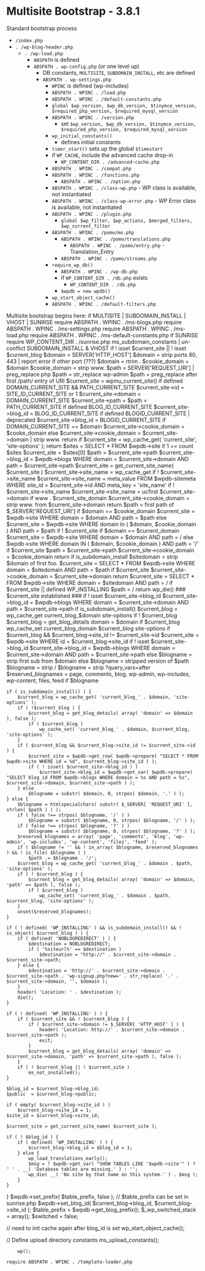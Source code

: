 # Multisite Bootstrap - 3.8.1

Standard bootstrap process

 * `/index.php`
 * `. /wp-blog-header.php`
	* `. /wp-load.php`
		* `ABSPATH` is defined
		* `ABSPATH . wp-config.php` (or one level up)
			* DB constants, `MULTISITE`, `SUBDOMAIN_INSTALL`, etc are defined
			* `ABSPATH . wp-settings.php`
				* `WPINC` is defined (wp-includes)
				* `ABSPATH . WPINC . /load.php`
				* `ABSPATH . WPINC . /default-constants.php`
				* `global $wp_version, $wp_db_version, $tinymce_version, $required_php_version, $required_mysql_version`
				* `ABSPATH . WPINC . /version.php`
					* set `$wp_version, $wp_db_version, $tinymce_version, $required_php_version, $required_mysql_version`
				* `wp_initial_constants()`
					* defines initial constants
				* `timer_start()` sets up the global `$timestart`
				* if `WP_CACHE`, include the advanced cache drop-in
					* `WP_CONTENT_DIR . /advanced-cache.php`
				* `ABSPATH . WPINC . /compat.php`
				* `ABSPATH . WPINC . /functions.php`
					* `ABSPATH . WPINC . /option.php`
				* `ABSPATH . WPINC . /class-wp.php` - WP class is available, not instantiated
				* `ABSPATH . WPINC . /class-wp-error.php` - WP Error class is available, not instantiated
				* `ABSPATH . WPINC . /plugin.php`
					* `global $wp_filter, $wp_actions, $merged_filters, $wp_current_filter`
				* `ABSPATH . WPINC . /pomo/mo.php`
					* `ABSPATH . WPINC . /pomo/translations.php`
						* `ABSPATH . WPINC . /pomo/entry.php` - Translation_Entry
					* `ABSPATH . WPINC . /pomo/streams.php`
				* `require_wp_db()`
					* `ABSPATH . WPINC . /wp-db.php`
					* if `WP_CONTENT_DIR . /db.php` exists
						* `WP_CONTENT_DIR . /db.php`
					* `$wpdb = new wpdb()`
				* `wp_start_object_cache()`
				* `ABSPATH . WPINC . /default-filters.php`

Multisite bootstrap begins here:
				if MULTISITE | SUBDOMAIN_INSTALL | VHOST | SUNRISE
					require ABSPATH . WPINC . /ms-blogs.php
					require ABSPATH . WPINC . /ms-settings.php
						require ABSPATH . WPINC . /ms-load.php
						require ABSPATH . WPINC . /ms-default-constants.php
						if SUNRISE
							require WP_CONTENT_DIR . /sunrise.php
						ms_subdomain_constants | un-conflict SUBDOMAIN_INSTALL & VHOST
						if ! isset $current_site || ! isset $current_blog
							$domain = SERVER['HTTP_HOST']
							$domain = strip ports 80, 443 | report error if other port (???)
							$domain = rtrim .
							$cookie_domain = $domain
							$cookie_domain = strip www.
							$path = SERVER['REQUEST_URI'] | preg_replace php
							$path = str_replace wp-admin
							$path = preg_replace after first /path/ entry of URI
							$current_site = wpmu_current_site()
								if defined DOMAIN_CURRENT_SITE && PATH_CURRENT_SITE
									$current_site->id = SITE_ID_CURRENT_SITE or 1
									$current_site->domain = DOMAIN_CURRENT_SITE
									$current_site->path = $path = PATH_CURRENT_SITE
									if defined BLOG_ID_CURRENT_SITE
										$current_site->blog_id = BLOG_ID_CURRENT_SITE
									if defined BLOGID_CURRENT_SITE | deprecated
										$current_site->blog_id = BLOGID_CURRENT_SITE
									if DOMAIN_CURRENT_SITE == $domain
										$current_site->cookie_domain = $cooke_domain
										else
											$current_site->cookie_domain = $current_site->domain | strip www.
									return
								if $current_site = wp_cache_get( 'current_site', 'site-options' );
									return
								$sites = SELECT * FROM $wpdb->site
								if 1 == count $sites
									$current_site = $sites[0]
									$path = $current_site->path
									$current_site->blog_id = $wpdb->blogs WHERE domain = $current_site->domain AND path = $current_site->path
									$current_site = get_current_site_name( $current_site )
										$current_site->site_name = wp_cache_get
										if ! $current_site->site_name
											$current_site->site_name = meta_value FROM $wpdb-sitemeta WHERE site_id = $current_site->id AND meta_key = 'site_name'
											if ! $current_site->site_name
												$current_site->site_name = ucfirst $current_site->domain
									if www . $current_site_domain
										$current_site->cookie_domain = strip www. from $current_site->domain
									return
								$path = first path of $_SERVER['REQUEST_URI']
								if $domain == $cookie_domain
									$current_site = $wpdb->site WHERE domain = $domain AND path = $path
									else
										$current_site = $wpdb->site WHERE domain In ( $domain, $cookie_domain ) AND path = $path
								if ! $current_site
									if $domain == $current_domain
										$current_site = $wpdb->site WHERE domain = $domain AND path = /
										else
											$wpdb->site WHERE domain IN ( $domain, $cookie_domain ) AND path = '/'
								if $current_site
									$path = $current_site->path
									$current_site->cookie_domain = $cookie_domain
									return
								if is_subdomain_install
									$sitedomain = strip $domain of first foo.
									$current_site = SELECT * FROM $wpdb->site WHERE domain = $sitedomain AND path = $path
									if $current_site
										$current_site->cookie_domain = $current_site->domain
										return
									$current_site = SELECT * FROM $wpdb->site WHERE domain = $sitedomain AND path = /
								if $current_site || defined WP_INSTALLING
									$path = /
									return
								wp_die()
							### $current_site established ###
							if ! isset $current_site->blog_id
								$current_site->blog_id = $wpdb->blogs WHERE domain = $current_site->domain AND path = $current_site->path
							if is_subdomain_install()
								$current_blog = wp_cache_get current_blog_$domain site-options
								if ! $current_blog
									$current_blog = get_blog_details domain = $domain
									if $current_blog
										wp_cache_set current_blog_domain $current_blog site-options
								if $current_blog && $current_blog->site_id != $current_site->id
									$current_site = $wpdb->site WHERE id = $current_blog->site_id
									if ! isset $current_site->blog_id
										$current_site->blog_id = $wpdb->blogs WHERE domain = $current_site->domain AND path = $current_site->path
								else
									$blogname = strip first sub from $domain
							else
								$blogname = stripped version of $path
								$blogname = strip /
								$blogname = strip ?query_vars=after
								$reserved_blognames = page, comments, blog, wp-admin, wp-includes, wp-content, files, feed
								if $blogname


	if ( is_subdomain_install() ) {
		$current_blog = wp_cache_get( 'current_blog_' . $domain, 'site-options' );
		if ( !$current_blog ) {
			$current_blog = get_blog_details( array( 'domain' => $domain ), false );
			if ( $current_blog )
				wp_cache_set( 'current_blog_' . $domain, $current_blog, 'site-options' );
		}
		if ( $current_blog && $current_blog->site_id != $current_site->id ) {
			$current_site = $wpdb->get_row( $wpdb->prepare( "SELECT * FROM $wpdb->site WHERE id = %d", $current_blog->site_id ) );
			if ( ! isset( $current_site->blog_id ) )
				$current_site->blog_id = $wpdb->get_var( $wpdb->prepare( "SELECT blog_id FROM $wpdb->blogs WHERE domain = %s AND path = %s", $current_site->domain, $current_site->path ) );
		} else
			$blogname = substr( $domain, 0, strpos( $domain, '.' ) );
	} else {
		$blogname = htmlspecialchars( substr( $_SERVER[ 'REQUEST_URI' ], strlen( $path ) ) );
		if ( false !== strpos( $blogname, '/' ) )
			$blogname = substr( $blogname, 0, strpos( $blogname, '/' ) );
		if ( false !== strpos( $blogname, '?' ) )
			$blogname = substr( $blogname, 0, strpos( $blogname, '?' ) );
		$reserved_blognames = array( 'page', 'comments', 'blog', 'wp-admin', 'wp-includes', 'wp-content', 'files', 'feed' );
		if ( $blogname != '' && ! in_array( $blogname, $reserved_blognames ) && ! is_file( $blogname ) )
			$path .= $blogname . '/';
		$current_blog = wp_cache_get( 'current_blog_' . $domain . $path, 'site-options' );
		if ( ! $current_blog ) {
			$current_blog = get_blog_details( array( 'domain' => $domain, 'path' => $path ), false );
			if ( $current_blog )
				wp_cache_set( 'current_blog_' . $domain . $path, $current_blog, 'site-options' );
		}
		unset($reserved_blognames);
	}

	if ( ! defined( 'WP_INSTALLING' ) && is_subdomain_install() && ! is_object( $current_blog ) ) {
		if ( defined( 'NOBLOGREDIRECT' ) ) {
			$destination = NOBLOGREDIRECT;
			if ( '%siteurl%' == $destination )
				$destination = "http://" . $current_site->domain . $current_site->path;
		} else {
			$destination = 'http://' . $current_site->domain . $current_site->path . 'wp-signup.php?new=' . str_replace( '.' . $current_site->domain, '', $domain );
		}
		header( 'Location: ' . $destination );
		die();
	}

	if ( ! defined( 'WP_INSTALLING' ) ) {
		if ( $current_site && ! $current_blog ) {
			if ( $current_site->domain != $_SERVER[ 'HTTP_HOST' ] ) {
				header( 'Location: http://' . $current_site->domain . $current_site->path );
				exit;
			}
			$current_blog = get_blog_details( array( 'domain' => $current_site->domain, 'path' => $current_site->path ), false );
		}
		if ( ! $current_blog || ! $current_site )
			ms_not_installed();
	}

	$blog_id = $current_blog->blog_id;
	$public  = $current_blog->public;

	if ( empty( $current_blog->site_id ) )
		$current_blog->site_id = 1;
	$site_id = $current_blog->site_id;

	$current_site = get_current_site_name( $current_site );

	if ( ! $blog_id ) {
		if ( defined( 'WP_INSTALLING' ) ) {
			$current_blog->blog_id = $blog_id = 1;
		} else {
			wp_load_translations_early();
			$msg = ! $wpdb->get_var( "SHOW TABLES LIKE '$wpdb->site'" ) ? ' ' . __( 'Database tables are missing.' ) : '';
			wp_die( __( 'No site by that name on this system.' ) . $msg );
		}
	}
}
$wpdb->set_prefix( $table_prefix, false ); // $table_prefix can be set in sunrise.php
$wpdb->set_blog_id( $current_blog->blog_id, $current_blog->site_id );
$table_prefix = $wpdb->get_blog_prefix();
$_wp_switched_stack = array();
$switched = false;

// need to init cache again after blog_id is set
wp_start_object_cache();

// Define upload directory constants
ms_upload_constants();



		wp();

	require ABSPATH . WPINC . /template-loader.php